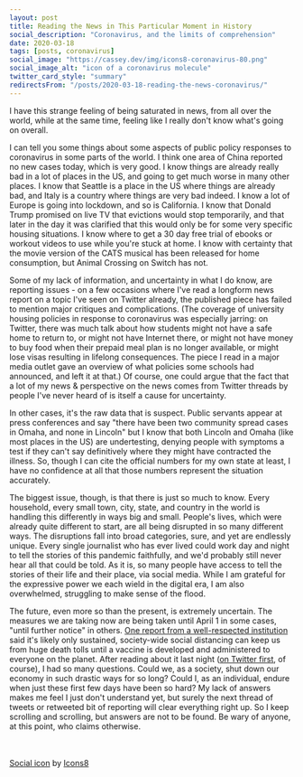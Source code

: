 ```yaml
---
layout: post
title: Reading the News in This Particular Moment in History
social_description: "Coronavirus, and the limits of comprehension"
date: 2020-03-18
tags: [posts, coronavirus]
social_image: "https://cassey.dev/img/icons8-coronavirus-80.png"
social_image_alt: "icon of a coronavirus molecule"
twitter_card_style: "summary"
redirectsFrom: "/posts/2020-03-18-reading-the-news-coronavirus/"
---
```


I have this strange feeling of being saturated in news, from all over the world, while at the same time, feeling like I really don't know what's going on overall.

I can tell you some things about some aspects of public policy responses to coronavirus in some parts of the world. I think one area of China reported no new cases today, which is very good. I know things are already really bad in a lot of places in the US, and going to get much worse in many other places. I know that Seattle is a place in the US where things are already bad, and Italy is a country where things are very bad indeed. I know a lot of Europe is going into lockdown, and so is California. I know that Donald Trump promised on live TV that evictions would stop temporarily, and that later in the day it was clarified that this would only be for some very specific housing situations. I know where to get a 30 day free trial of ebooks or workout videos to use while you're stuck at home. I know with certainty that the movie version of the CATS musical has been released for home consumption, but Animal Crossing on Switch has not.

Some of my lack of information, and uncertainty in what I do know, are reporting issues - on a few occasions where I've read a longform news report on a topic I've seen on Twitter already, the published piece has failed to mention major critiques and complications. (The coverage of university housing policies in response to coronavirus was especially jarring: on Twitter, there was much talk about how students might not have a safe home to return to, or might not have Internet there, or might not have money to buy food when their prepaid meal plan is no longer available, or might lose visas resulting in lifelong consequences. The piece I read in a major media outlet gave an overview of what policies some schools had announced, and left it at that.) Of course, one could argue that the fact that a lot of my news & perspective on the news comes from Twitter threads by people I've never heard of is itself a cause for uncertainty.

In other cases, it's the raw data that is suspect. Public servants appear at press conferences and say "there have been two community spread cases in Omaha, and none in Lincoln" but I know that both Lincoln and Omaha (like most places in the US) are undertesting, denying people with symptoms a test if they can't say definitively where they might have contracted the illness. So, though I can cite the official numbers for my own state at least, I have no confidence at all that those numbers represent the situation accurately.

The biggest issue, though, is that there is just so much to know. Every household, every small town, city, state, and country in the world is handling this differently in ways big and small. People's lives, which were already quite different to start, are all being disrupted in so many different ways. The disruptions fall into broad categories, sure, and yet are endlessly unique. Every single journalist who has ever lived could work day and night to tell the stories of this pandemic faithfully, and we'd probably still never hear all that could be told. As it is, so many people have access to tell the stories of their life and their place, via social media. While I am grateful for the expressive power we each wield in the digital era, I am also overwhelmed, struggling to make sense of the flood.

The future, even more so than the present, is extremely uncertain. The measures we are taking now are being taken until April 1 in some cases, "until further notice" in others. [One report from a well-respected institution](https://www.npr.org/sections/health-shots/2020/03/17/817214311/new-analysis-suggests-months-of-social-distancing-may-be-needed-to-stop-virus) said it's likely only sustained, society-wide social distancing can keep us from huge death tolls until a vaccine is developed and administered to everyone on the planet. After reading about it last night ([on Twitter first](https://twitter.com/jeremycyoung/status/1239975682643357696), of course), I had so many questions. Could we, as a society, shut down our economy in such drastic ways for so long? Could I, as an individual, endure when just these first few days have been so hard? My lack of answers makes me feel I just don't understand yet, but surely the next thread of tweets or retweeted bit of reporting will clear everything right up. So I keep scrolling and scrolling, but answers are not to be found. Be wary of anyone, at this point, who claims otherwise.

<br/>
<br/>
<a target="_blank" href="https://icons8.com/icons/set/coronavirus">Social icon</a> by <a target="_blank" href="https://icons8.com">Icons8</a>
